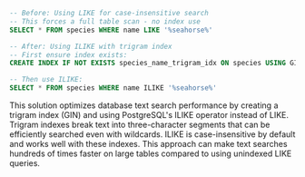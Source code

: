 ```sql
-- Before: Using LIKE for case-insensitive search
-- This forces a full table scan - no index use
SELECT * FROM species WHERE name LIKE '%seahorse%'

-- After: Using ILIKE with trigram index
-- First ensure index exists:
CREATE INDEX IF NOT EXISTS species_name_trigram_idx ON species USING GIN (name gin_trgm_ops);

-- Then use ILIKE:
SELECT * FROM species WHERE name ILIKE '%seahorse%'
```

This solution optimizes database text search performance by creating a trigram index (GIN) and using PostgreSQL's ILIKE operator instead of LIKE. Trigram indexes break text into three-character segments that can be efficiently searched even with wildcards. ILIKE is case-insensitive by default and works well with these indexes. This approach can make text searches hundreds of times faster on large tables compared to using unindexed LIKE queries.
